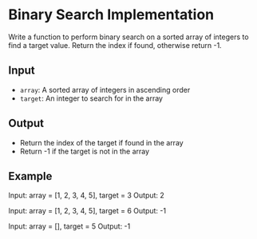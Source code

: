 # Binary Search Implementation

Write a function to perform binary search on a sorted array of integers to find a target value. Return the index if found, otherwise return -1.

## Input
- `array`: A sorted array of integers in ascending order
- `target`: An integer to search for in the array

## Output
- Return the index of the target if found in the array
- Return -1 if the target is not in the array

## Example
Input: array = [1, 2, 3, 4, 5], target = 3
Output: 2

Input: array = [1, 2, 3, 4, 5], target = 6
Output: -1

Input: array = [], target = 5
Output: -1
